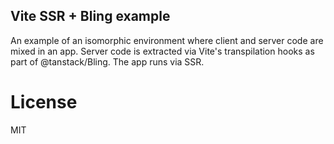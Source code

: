 ## Vite SSR + Bling example

An example of an isomorphic environment where client and server code are mixed in an app.
Server code is extracted via Vite's transpilation hooks as part of @tanstack/Bling.
The app runs via SSR.

# License

MIT
